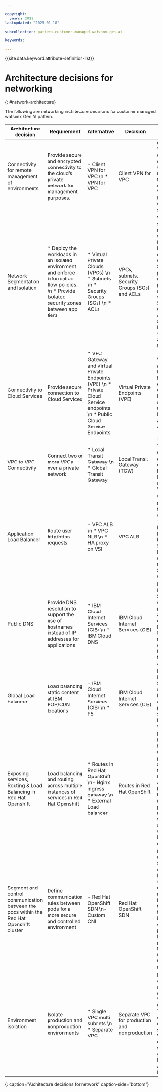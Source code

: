 ```yaml
---

copyright:
  years: 2025
lastupdated: "2025-02-18"

subcollection: pattern-customer-managed-watsonx-gen-ai

keywords:

---
```


{{site.data.keyword.attribute-definition-list}}

# Architecture decisions for networking
{: #network-architecture}

The following are networking architecture decisions for customer managed watsonx Gen AI pattern.


| Architecture decision                                                       | Requirement                                                                                                                       | Alternative                                                                                                     | Decision                                   | Rationale                                                                                                                                                                                                                                                                                              |
| --------------------------------------------------------------------------------- | --------------------------------------------------------------------------------------------------------------------------------------- | --------------------------------------------------------------------------------------------------------------------- | ------------------------------------------------ | ------------------------------------------------------------------------------------------------------------------------------------------------------------------------------------------------------------------------------------------------------------------------------------------------------------ |
| Connectivity for remote management of environments                              | Provide secure and encrypted connectivity to the cloud’s private network for management purposes.                                     | - Client VPN for VPC \n * VPN for VPC                                                                               | Client VPN for VPC                             | Client VPN for VPC provides client-to-site connectivity, which allows remote devices to securely connect to the VPC network that uses an OpenVPN software client.                                                                                                                                              |
| Network Segmentation and Isolation                                   | * Deploy the workloads in an isolated environment and enforce information flow policies. \n * Provide isolated security zones between app tiers | * Virtual Private Clouds (VPCs) \n * Subnets \n * Security Groups (SGs) \n * ACLs                                     | VPCs, subnets, Security Groups (SGs) and ACLs  | VPCs provide secure, virtual networks which are logically isolated from other public cloud tenants. Subnets provide a range of private IP addresses within a zone. Security Groups and ACLs are used as firewalls to limit access to virtual servers and web app tiers. |
| Connectivity to Cloud Services                                                  | Provide secure connection to Cloud Services                                                                                         | * VPC Gateway and Virtual Private Endpoints (VPE) \n * Private Cloud Service endpoints \n * Public Cloud Service Endpoints | Virtual Private Endpoints (VPE)                | VPC Gateway and Virtual Private Endpoints enable connectivity to IBM Cloud services by using private IP addresses allocated from a VPC subnet.                                                                                                                                                                 |
| VPC to VPC Connectivity                                                         | Connect two or more VPCs over a private network                                                                                       | * Local Transit Gateway \n * Global Transit Gateway                                                                    | Local Transit Gateway (TGW)                    | The Local Transit Gateway enables connectivity between the Management and Workload VPCs.                                                                                                                                                                                                                   |
| Application Load Balancer                                                       | Route user http/https requests                                                                                                  | - VPC ALB \n * VPC NLB \n * HA proxy on VSI                                                                                | VPC ALB                                        | VPC ALB is recommended for web-based workloads.  \n * Provides layer 4 and layer 7 load-balancing  \n * Supports HTTP, HTTPS, and TCP requests \n * Supports SSL offloading.                                                                                                                                          |
| Public DNS                                                                      | Provide DNS resolution to support the use of hostnames instead of IP addresses for applications                                         | * IBM Cloud Internet Services (CIS) \n * IBM Cloud DNS                                                                 | IBM Cloud Internet Services (CIS)              | IBM Cloud Internet Services support provisioning and configuring DNS records for public DNS resolution and can be integrated with the public VPC ALBs    |
| Global Load balancer                                                            | Load balancing static content at IBM POP/CDN locations                                                                              | - IBM Cloud Internet Services (CIS) \n * F5                                                                            | IBM Cloud Internet Services (CIS)              | IBM Cloud Internet Services support global load balancing and can act as perimeter security for the internet facing workloads.                                                                                                                                                                            |
| Exposing services, Routing & Load Balancing in Red Hat Openshift                             | Load balancing and routing across multiple instances of services in Red Hat Openshift                                                            | * Routes in Red Hat OpenShift \n- Nginx ingress gateway \n * External Load balancer                                      | Routes in Red Hat OpenShift                    | Routes are integrated into the Red Hat OpenShift platform and are managed through Red Hat OpenShift API. It provides both hostname-name and path-based routing. They work seamlessly with other Red Hat OpenShift components.                                                                                                      |
| Segment and control communication between the pods within the Red Hat Openshift cluster          | Define communication rules between pods for a more secure and controlled environment                                                | - Red Hat OpenShift SDN \n- Custom CNI                                                                                | Red Hat OpenShift SDN                          | Red Hat OpenShift Software-defined Networking (SDN) is the underlying network infrastructure that facilitates the implementation of Network policies. Network policies use the Red Hat OpenShift SDN to enforce rules.                                                                                                |
| Environment isolation                                                           | Isolate production and nonproduction environments                                                                                    | * Single VPC multi subnets \n * Separate VPC                                                                            | Separate VPC for production and nonproduction | Different environments are hosted in different Virtual Private Cloud (VPC). The production environment is deployed separately in a VPC from environments with fine-grained Network Access Control Lists (NACLs).                                                                                             |
{: caption="Architecture decisions for network" caption-side="bottom"}

